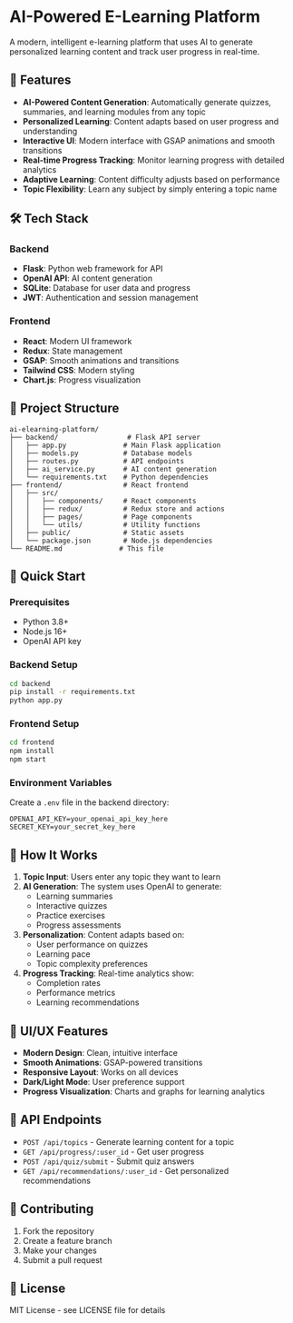 # AI-Powered E-Learning Platform

A modern, intelligent e-learning platform that uses AI to generate personalized learning content and track user progress in real-time.

## 🚀 Features

- **AI-Powered Content Generation**: Automatically generate quizzes, summaries, and learning modules from any topic
- **Personalized Learning**: Content adapts based on user progress and understanding
- **Interactive UI**: Modern interface with GSAP animations and smooth transitions
- **Real-time Progress Tracking**: Monitor learning progress with detailed analytics
- **Adaptive Learning**: Content difficulty adjusts based on performance
- **Topic Flexibility**: Learn any subject by simply entering a topic name

## 🛠️ Tech Stack

### Backend
- **Flask**: Python web framework for API
- **OpenAI API**: AI content generation
- **SQLite**: Database for user data and progress
- **JWT**: Authentication and session management

### Frontend
- **React**: Modern UI framework
- **Redux**: State management
- **GSAP**: Smooth animations and transitions
- **Tailwind CSS**: Modern styling
- **Chart.js**: Progress visualization

## 📁 Project Structure

```
ai-elearning-platform/
├── backend/                 # Flask API server
│   ├── app.py              # Main Flask application
│   ├── models.py           # Database models
│   ├── routes.py           # API endpoints
│   ├── ai_service.py       # AI content generation
│   └── requirements.txt    # Python dependencies
├── frontend/               # React frontend
│   ├── src/
│   │   ├── components/     # React components
│   │   ├── redux/          # Redux store and actions
│   │   ├── pages/          # Page components
│   │   └── utils/          # Utility functions
│   ├── public/             # Static assets
│   └── package.json        # Node.js dependencies
└── README.md              # This file
```

## 🚀 Quick Start

### Prerequisites
- Python 3.8+
- Node.js 16+
- OpenAI API key

### Backend Setup
```bash
cd backend
pip install -r requirements.txt
python app.py
```

### Frontend Setup
```bash
cd frontend
npm install
npm start
```

### Environment Variables
Create a `.env` file in the backend directory:
```
OPENAI_API_KEY=your_openai_api_key_here
SECRET_KEY=your_secret_key_here
```

## 🎯 How It Works

1. **Topic Input**: Users enter any topic they want to learn
2. **AI Generation**: The system uses OpenAI to generate:
   - Learning summaries
   - Interactive quizzes
   - Practice exercises
   - Progress assessments
3. **Personalization**: Content adapts based on:
   - User performance on quizzes
   - Learning pace
   - Topic complexity preferences
4. **Progress Tracking**: Real-time analytics show:
   - Completion rates
   - Performance metrics
   - Learning recommendations

## 🎨 UI/UX Features

- **Modern Design**: Clean, intuitive interface
- **Smooth Animations**: GSAP-powered transitions
- **Responsive Layout**: Works on all devices
- **Dark/Light Mode**: User preference support
- **Progress Visualization**: Charts and graphs for learning analytics

## 🔧 API Endpoints

- `POST /api/topics` - Generate learning content for a topic
- `GET /api/progress/:user_id` - Get user progress
- `POST /api/quiz/submit` - Submit quiz answers
- `GET /api/recommendations/:user_id` - Get personalized recommendations

## 🤝 Contributing

1. Fork the repository
2. Create a feature branch
3. Make your changes
4. Submit a pull request

## 📄 License

MIT License - see LICENSE file for details 